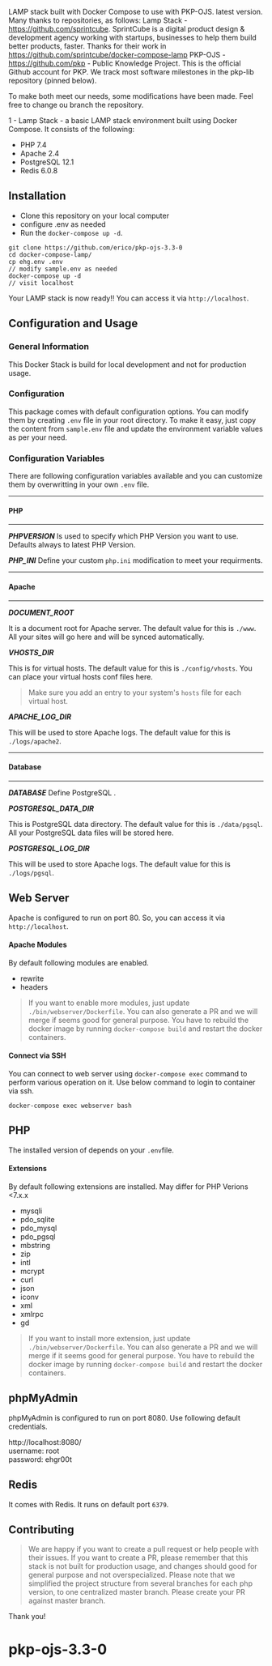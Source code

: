 LAMP stack built with Docker Compose to use with PKP-OJS. latest version.
Many thanks to repositories, as follows:
Lamp Stack - https://github.com/sprintcube. SprintCube is a digital product design & development agency working with startups, businesses to help them build better products, faster. Thanks for their work in https://github.com/sprintcube/docker-compose-lamp
PKP-OJS - https://github.com/pkp - Public Knowledge Project. This is the official Github account for PKP. We track most software milestones in the pkp-lib repository (pinned below).

To make both meet our needs, some modifications have been made. Feel free to change ou branch the repository.

1 - Lamp Stack - a basic LAMP stack environment built using Docker Compose. It consists of the following:

* PHP 7.4
* Apache 2.4
* PostgreSQL 12.1
* Redis 6.0.8

##  Installation
 
* Clone this repository on your local computer
* configure .env as needed 
* Run the `docker-compose up -d`.

```shell
git clone https://github.com/erico/pkp-ojs-3.3-0
cd docker-compose-lamp/
cp ehg.env .env
// modify sample.env as needed
docker-compose up -d
// visit localhost
```

Your LAMP stack is now ready!! You can access it via `http://localhost`.

##  Configuration and Usage

### General Information 
This Docker Stack is build for local development and not for production usage.

### Configuration
This package comes with default configuration options. You can modify them by creating `.env` file in your root directory.
To make it easy, just copy the content from `sample.env` file and update the environment variable values as per your need.

### Configuration Variables
There are following configuration variables available and you can customize them by overwritting in your own `.env` file.

---
#### PHP
---
_**PHPVERSION**_
Is used to specify which PHP Version you want to use. Defaults always to latest PHP Version. 

_**PHP_INI**_
Define your custom `php.ini` modification to meet your requirments. 

---
#### Apache 
---

_**DOCUMENT_ROOT**_

It is a document root for Apache server. The default value for this is `./www`. All your sites will go here and will be synced automatically.

_**VHOSTS_DIR**_

This is for virtual hosts. The default value for this is `./config/vhosts`. You can place your virtual hosts conf files here.

> Make sure you add an entry to your system's `hosts` file for each virtual host.

_**APACHE_LOG_DIR**_

This will be used to store Apache logs. The default value for this is `./logs/apache2`.

---
#### Database
---

_**DATABASE**_
Define PostgreSQL . 

_**POSTGRESQL_DATA_DIR**_

This is PostgreSQL data directory. The default value for this is `./data/pgsql`. All your PostgreSQL data files will be stored here.

_**POSTGRESQL_LOG_DIR**_

This will be used to store Apache logs. The default value for this is `./logs/pgsql`.

## Web Server

Apache is configured to run on port 80. So, you can access it via `http://localhost`.

#### Apache Modules

By default following modules are enabled.

* rewrite
* headers

> If you want to enable more modules, just update `./bin/webserver/Dockerfile`. You can also generate a PR and we will merge if seems good for general purpose.
> You have to rebuild the docker image by running `docker-compose build` and restart the docker containers.

#### Connect via SSH

You can connect to web server using `docker-compose exec` command to perform various operation on it. Use below command to login to container via ssh.

```shell
docker-compose exec webserver bash
```

## PHP

The installed version of depends on your `.env`file. 

#### Extensions

By default following extensions are installed. 
May differ for PHP Verions <7.x.x

* mysqli
* pdo_sqlite
* pdo_mysql
* pdo_pgsql
* mbstring
* zip
* intl
* mcrypt
* curl
* json
* iconv
* xml
* xmlrpc
* gd

> If you want to install more extension, just update `./bin/webserver/Dockerfile`. You can also generate a PR and we will merge if it seems good for general purpose.
> You have to rebuild the docker image by running `docker-compose build` and restart the docker containers.

## phpMyAdmin

phpMyAdmin is configured to run on port 8080. Use following default credentials.

http://localhost:8080/  
username: root  
password: ehgr00t

## Redis

It comes with Redis. It runs on default port `6379`.

## Contributing
>We are happy if you want to create a pull request or help people with their issues. If you want to create a PR, please remember that this stack is not built for production usage, and changes should good for general purpose and not overspecialized. 
>Please note that we simplified the project structure from several branches for each php version, to one centralized master branch.  Please create your PR against master branch. 
 
Thank you! 


# pkp-ojs-3.3-0
